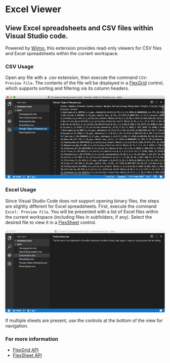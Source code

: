 # Excel Viewer
## View Excel spreadsheets and CSV files within Visual Studio code.
Powered by [Wijmo](http://www.wijmo.com/products/wijmo-5), this extension provides read-only viewers for CSV files and Excel spreadsheets within the current workspace.

### CSV Usage
Open any file with a .csv extension, then execute the command `CSV: Preview File`.
The contents of the file will be displayed in a [FlexGrid](http://demos.wijmo.com/5/Angular/Explorer/Explorer/#/grid/intro) control, which supports sorting and filtering via its column headers.

![Image](./img/csv-preview.gif)

### Excel Usage
Since Visual Studio Code does not support opening binary files, the steps are slightly different for Excel spreadsheets.
First, execute the command `Excel: Preview File`.
You will be presented with a list of Excel files within the current workspace (including files in subfolders, if any).
Select the desired file to view it in a [FlexSheet](http://wijmo.com/products/flexsheet) control.

![Image](./img/excel-preview.gif)

If multiple sheets are present, use the controls at the bottom of the view for navigation.

### For more information
* [FlexGrid API](http://wijmo.com/5/docs/topic/wijmo.grid.FlexGrid.Class.html)
* [FlexSheet API](http://wijmo.com/5/docs/topic/wijmo.grid.sheet.FlexSheet.Class.html)
